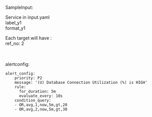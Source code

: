 SampleInput:

Service in input.yaml
\
label_y1\
format_y1

Each target will have :\
ref_no: 2
\
\
&nbsp;

alertconfig:
``` 
alert_config:
    priority: P2
    message: '(U) Database Connection Utilization (%) is HIGH'
    rule:
      for_duration: 5m
      evaluate_every: 10s
    condition_query:
    - OR,avg,1,now,5m,gt,20
    - OR,avg,2,now,5m,gt,30
```



